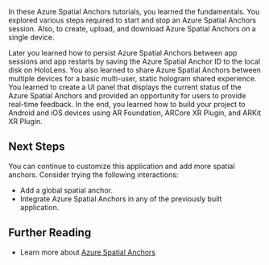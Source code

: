 In these Azure Spatial Anchors tutorials, you learned the fundamentals. You explored various steps required to start and stop an Azure Spatial Anchors session. Also, to create, upload, and download Azure Spatial Anchors on a single device.

Later you learned how to persist Azure Spatial Anchors between app sessions and app restarts by saving the Azure Spatial Anchor ID to the local disk on HoloLens. You also learned to share Azure Spatial Anchors between multiple devices for a basic multi-user, static hologram shared experience. You learned to create a UI panel that displays the current status of the Azure Spatial Anchors and provided an opportunity for users to provide real-time feedback.
In the end, you learned how to build your project to Android and iOS devices using AR Foundation, ARCore XR Plugin, and ARKit XR Plugin.

## Next Steps
You can continue to customize this application and add more spatial anchors. Consider trying the following interactions:
* Add a global spatial anchor.
* Integrate Azure Spatial Anchors in any of the previously built application.

## Further Reading

* Learn more about [Azure Spatial Anchors](https://docs.microsoft.com/azure/spatial-anchors/)
